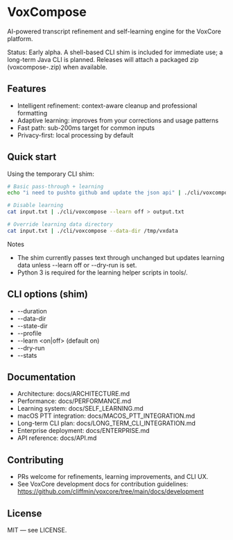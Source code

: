 # VoxCompose

AI-powered transcript refinement and self-learning engine for the VoxCore platform.

Status: Early alpha. A shell-based CLI shim is included for immediate use; a long-term Java CLI is planned. Releases will attach a packaged zip (voxcompose-<tag>.zip) when available.

## Features
- Intelligent refinement: context-aware cleanup and professional formatting
- Adaptive learning: improves from your corrections and usage patterns
- Fast path: sub-200ms target for common inputs
- Privacy-first: local processing by default

## Quick start
Using the temporary CLI shim:

```bash
# Basic pass-through + learning
echo "i need to pushto github and update the json api" | ./cli/voxcompose --stats

# Disable learning
cat input.txt | ./cli/voxcompose --learn off > output.txt

# Override learning data directory
cat input.txt | ./cli/voxcompose --data-dir /tmp/vxdata
```

Notes
- The shim currently passes text through unchanged but updates learning data unless --learn off or --dry-run is set.
- Python 3 is required for the learning helper scripts in tools/.

## CLI options (shim)
- --duration <seconds>
- --data-dir <path>
- --state-dir <path>
- --profile <name>
- --learn <on|off> (default on)
- --dry-run
- --stats

## Documentation
- Architecture: docs/ARCHITECTURE.md
- Performance: docs/PERFORMANCE.md
- Learning system: docs/SELF_LEARNING.md
- macOS PTT integration: docs/MACOS_PTT_INTEGRATION.md
- Long-term CLI plan: docs/LONG_TERM_CLI_INTEGRATION.md
- Enterprise deployment: docs/ENTERPRISE.md
- API reference: docs/API.md

## Contributing
- PRs welcome for refinements, learning improvements, and CLI UX.
- See VoxCore development docs for contribution guidelines: https://github.com/cliffmin/voxcore/tree/main/docs/development

## License
MIT — see LICENSE.
